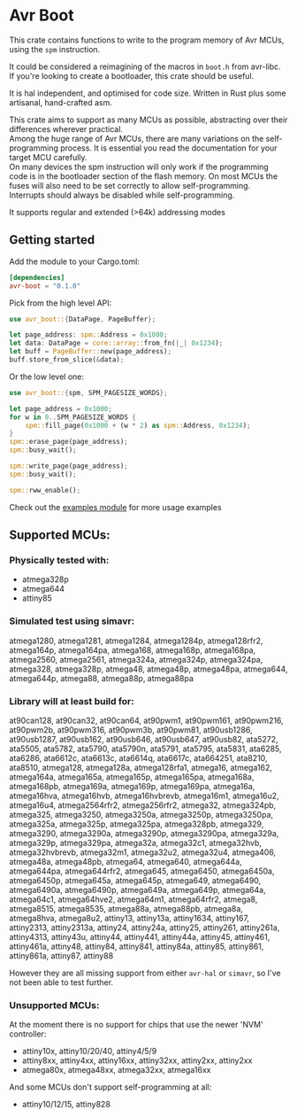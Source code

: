 # Avr Boot

This crate contains functions to write to the program memory of Avr MCUs, using the `spm` instruction.

It could be considered a reimagining of the macros in `boot.h` from avr-libc.
If you're looking to create a bootloader, this crate should be useful.

It is hal independent, and optimised for code size. Written in Rust plus some artisanal, hand-crafted asm.

This crate aims to support as many MCUs as possible, abstracting over their differences wherever practical.  
Among the huge range of Avr MCUs, there are many variations on the self-programming process.
It is essential you read the documentation for your target MCU carefully.  
On many devices the spm instruction will only work if the programming code is in the bootloader section of the flash memory.
On most MCUs the fuses will also need to be set correctly to allow self-programming. 
Interrupts should always be disabled while self-programming.

It supports regular and extended (>64k) addressing modes

## Getting started

Add the module to your Cargo.toml:
```toml
[dependencies]
avr-boot = "0.1.0"
```

Pick from the high level API:
```rust
use avr_boot::{DataPage, PageBuffer};

let page_address: spm::Address = 0x1000;
let data: DataPage = core::array::from_fn(|_| 0x1234);
let buff = PageBuffer::new(page_address);
buff.store_from_slice(&data);
```

Or the low level one:
```rust
use avr_boot::{spm, SPM_PAGESIZE_WORDS};

let page_address = 0x1000;
for w in 0..SPM_PAGESIZE_WORDS {
    spm::fill_page(0x1000 + (w * 2) as spm::Address, 0x1234);
}
spm::erase_page(page_address);
spm::busy_wait();

spm::write_page(page_address);
spm::busy_wait();

spm::rww_enable();
```

Check out the [examples module](https://github.com/orukusaki/avr-boot/tree/main/avr-boot-examples/src/bin)  for more usage examples 

## Supported MCUs:
### Physically tested with:
* atmega328p
* atmega644
* attiny85

### Simulated test using simavr:

atmega1280, atmega1281, atmega1284, atmega1284p, atmega128rfr2, atmega164p, atmega164pa, atmega168, atmega168p, atmega168pa, atmega2560, atmega2561, atmega324a, atmega324p, atmega324pa, atmega328, atmega328p, atmega48, atmega48p, atmega48pa, atmega644, atmega644p, atmega88, atmega88p, atmega88pa

### Library will at least build for:
at90can128, at90can32, at90can64, at90pwm1, at90pwm161, at90pwm216, at90pwm2b, at90pwm316, at90pwm3b, at90pwm81, at90usb1286, at90usb1287, at90usb162, at90usb646, at90usb647, at90usb82, ata5272, ata5505, ata5782, ata5790, ata5790n, ata5791, ata5795, ata5831, ata6285, ata6286, ata6612c, ata6613c, ata6614q, ata6617c, ata664251, ata8210, ata8510, atmega128, atmega128a, atmega128rfa1, atmega16, atmega162, atmega164a, atmega165a, atmega165p, atmega165pa, atmega168a, atmega168pb, atmega169a, atmega169p, atmega169pa, atmega16a, atmega16hva, atmega16hvb, atmega16hvbrevb, atmega16m1, atmega16u2, atmega16u4, atmega2564rfr2, atmega256rfr2, atmega32, atmega324pb, atmega325, atmega3250, atmega3250a, atmega3250p, atmega3250pa, atmega325a, atmega325p, atmega325pa, atmega328pb, atmega329, atmega3290, atmega3290a, atmega3290p, atmega3290pa, atmega329a, atmega329p, atmega329pa, atmega32a, atmega32c1, atmega32hvb, atmega32hvbrevb, atmega32m1, atmega32u2, atmega32u4, atmega406, atmega48a, atmega48pb, atmega64, atmega640, atmega644a, atmega644pa, atmega644rfr2, atmega645, atmega6450, atmega6450a, atmega6450p, atmega645a, atmega645p, atmega649, atmega6490, atmega6490a, atmega6490p, atmega649a, atmega649p, atmega64a, atmega64c1, atmega64hve2, atmega64m1, atmega64rfr2, atmega8, atmega8515, atmega8535, atmega88a, atmega88pb, atmega8a, atmega8hva, atmega8u2, attiny13, attiny13a, attiny1634, attiny167, attiny2313, attiny2313a, attiny24, attiny24a, attiny25, attiny261, attiny261a, attiny4313, attiny43u, attiny44, attiny441, attiny44a, attiny45, attiny461, attiny461a, attiny48, attiny84, attiny841, attiny84a, attiny85, attiny861, attiny861a, attiny87, attiny88

However they are all missing support from either `avr-hal` or `simavr`, so I've not been able to test further.

### Unsupported MCUs:

At the moment there is no support for chips that use the newer 'NVM' controller:
* attiny10x, attiny10/20/40, attiny4/5/9
* attiny8xx, attiny4xx, attiny16xx, attiny32xx, attiny2xx, attiny2xx
* atmega80x, atmega48xx, atmega32xx, atmega16xx

And some MCUs don't support self-programming at all:
* attiny10/12/15, attiny828

